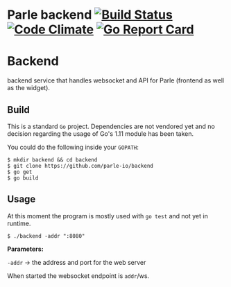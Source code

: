 # Parle backend [![Build Status](https://travis-ci.org/parle-io/backend.svg?branch=master)](https://travis-ci.org/parle-io/backend) [![Code Climate](https://codeclimate.com/github/parle-io/backend/badges/gpa.svg)](https://codeclimate.com/github/parle-io/backend) [![Go Report Card](https://goreportcard.com/badge/github.com/parle-io/backend)](https://goreportcard.com/report/github.com/parle-io/backend)

# Backend

backend service that handles websocket and API for Parle (frontend as well as the widget).

## Build

This is a standard `Go` project. Dependencies are not vendored yet and no decision regarding the usage of Go's 1.11 
module has been taken.

You could do the following inside your `GOPATH`:

```shell
$ mkdir backend && cd backend
$ git clone https://github.com/parle-io/backend
$ go get
$ go build
```

## Usage

At this moment the program is mostly used with `go test` and not yet in runtime.

```shell
$ ./backend -addr ":8080"
```

**Parameters:**

`-addr` -> the address and port for the web server

When started the websocket endpoint is `addr`/ws.

